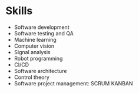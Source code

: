 # Skills

- Software development
- Software testing and QA
- Machine learning
- Computer vision
- Signal analysis
- Robot programming
- CI/CD
- Software architecture
- Control theory 
- Software project management: SCRUM KANBAN
